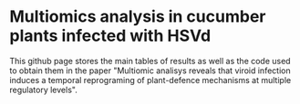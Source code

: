 # Multiomics analysis in cucumber plants infected with HSVd

This github page stores the main tables of results as well as the code used to obtain them in the paper "Multiomic analisys reveals that viroid infection induces a temporal reprograming of plant-defence mechanisms at multiple regulatory levels".
